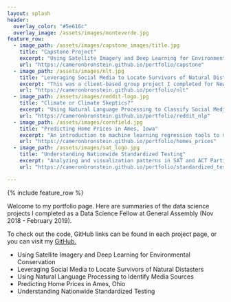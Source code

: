 ```yaml
---
layout: splash
header:
  overlay_color: "#5e616c"
  overlay_image: /assets/images/monteverde.jpg
feature_row:
  - image_path: /assets/images/capstone_images/title.jpg
    title: "Capstone Project"
    excerpt: "Using Satellite Imagery and Deep Learning for Environmental Conservation."
    url: "https://cameronbronstein.github.io/portfolio/capstone"
  - image_path: /assets/images/nlt.jpg
    title: "Leveraging Social Media to Locate Survivors of Natural Distasters"
    excerpt: "This was a client-based group project I completed for New Light Technolgies."
    url: "https://cameronbronstein.github.io/portfolio/nlt"
  - image_path: /assets/images/reddit-logo.jpg
    title: "Climate or Climate Skeptics?"
    excerpt: "Using Natural Language Processing to Classify Social Media Sources"
    url: "https://cameronbronstein.github.io/portfolio/reddit_nlp"
  - image_path: /assets/images/cornfield.jpg
    title: "Predicting Home Prices in Ames, Iowa"
    excerpt: "An introduction to machine learning regression tools to model house prices in Ames, Iowa"
    url: "https://cameronbronstein.github.io/portfolio/homes_prices"  
  - image_path: /assets/images/sat_logo.jpg
    title: "Understanding Nationwide Standardized Testing"
    excerpt: "Analyzing and visualization patterns in SAT and ACT Participation"
    url: "https://cameronbronstein.github.io/portfolio/standardized_testing"

---
```


{% include feature_row %}

Welcome to my portfolio page. Here are summaries of the data science projects I completed as a Data Science Fellow at General Assembly (Nov 2018 - February 2019).

To check out the code, GitHub links can be found in each project page, or you can visit my [GitHub.](https://github.com/cameronbronstein)

- Using Satellite Imagery and Deep Learning for Environmental Conservation
- Leveraging Social Media to Locate Survivors of Natural Distasters
- Using Natural Language Processing to Identify Media Sources
- Predicting Home Prices in Ames, Ohio
- Understanding Nationwide Standardized Testing